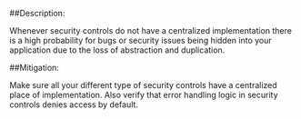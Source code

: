 ##Description:

Whenever security controls do not have a centralized implementation there is a high
probability for bugs or security issues being hidden into your application due to the loss
of abstraction and duplication.

##Mitigation:

Make sure all your different type of security controls have a centralized place of implementation.
Also verify that error handling logic in security controls denies access by default.
